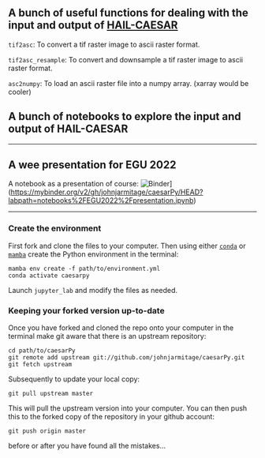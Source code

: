 ## A bunch of useful functions for dealing with the input and output of [HAIL-CAESAR](https://github.com/dvalters/HAIL-CAESAR)

`tif2asc`: To convert a tif raster image to ascii raster format.

`tif2asc_resample`: To convert and downsample a tif raster image to ascii raster format.

`asc2numpy`: To load an ascii raster file into a numpy array. (xarray would be cooler)

## A bunch of notebooks to explore the input and output of HAIL-CAESAR

---

## A wee presentation for EGU 2022

A notebook as a presentation of course: ![Binder](https://mybinder.org/badge_logo.svg)](https://mybinder.org/v2/gh/johnjarmitage/caesarPy/HEAD?labpath=notebooks%2FEGU2022%2Fpresentation.ipynb)


---

### Create the environment

First fork and clone the files to your computer. Then using either [`conda`](https://docs.conda.io/en/latest/miniconda.html) or [`mamba`](https://mamba.readthedocs.io/en/latest/) create the Python environment in the terminal:

```
mamba env create -f path/to/environment.yml
conda activate caesarpy 
```
Launch `jupyter_lab` and modify the files as needed.

### Keeping your forked version up-to-date

Once you have forked and cloned the repo onto your computer in the terminal make git aware that there is an upstream repository:

```
cd path/to/caesarPy
git remote add upstream git://github.com/johnjarmitage/caesarPy.git
git fetch upstream
```
Subsequently to update your local copy:
```
git pull upstream master
```
This will pull the upstream version into your computer. You can then push this to the forked copy of the repository in your github account:
```
git push origin master
```
before or after you have found all the mistakes...


